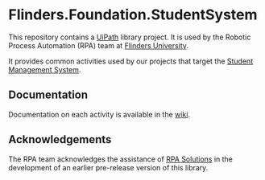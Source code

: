 <!-- markdownlint-disable no-trailing-punctuation -->
# Flinders.Foundation.StudentSystem #

This repository contains a [UiPath][uipath] library project. It is used by the
Robotic Process Automation (RPA) team at [Flinders University][flinders].

It provides common activities used by our projects that target
the [Student Management System][student-management].

## Documentation ##

Documentation on each activity is available in the [wiki][wiki].

## Acknowledgements ##

The RPA team acknowledges the assistance of [RPA Solutions][rpa-solutions] in
the development of an earlier pre-release version of this library.

[flinders]: https://www.flinders.edu.au/
[rpa-solutions]: https://www.rpasolutions.com.au/
[student-management]: https://staff.flinders.edu.au/workplace-support/digital-services/student-management
[uipath]: https://www.uipath.com/
[wiki]: https://github.com/flindersuni/rpa-Flinders.Foundation.StudentSystem/wiki
